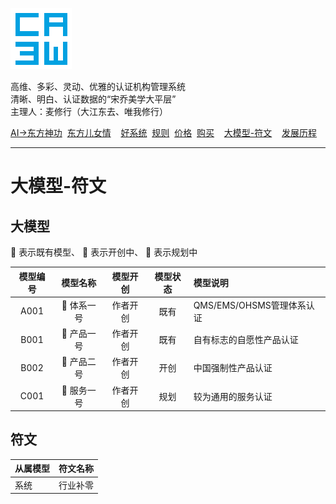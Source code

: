 ![](./root/static/ca3w.png "ca3w 认证机构管理系统")

高维、多彩、灵动、优雅的认证机构管理系统 <br/>
清晰、明白、认证数据的“宋乔美学大平层” <br/>
主理人：麦修行（大江东去、唯我修行）

[AI->东方神功][东方神功]&nbsp;&nbsp;[东方儿女情][]&nbsp;&nbsp;&nbsp;&nbsp;[好系统][]&nbsp;&nbsp;[规则][]&nbsp;&nbsp;[价格][]&nbsp;&nbsp;[购买][]&nbsp;&nbsp;&nbsp;&nbsp;[大模型-符文][]&nbsp;&nbsp;&nbsp;&nbsp;[发展历程][]

[东方神功]: https://github.com/ca3w/ai-dongfangshengong
[东方儿女情]: https://github.com/ca3w/dongfangernvqing/blob/main/root/BEST.md
[好系统]: https://github.com/ca3w/haoxitong
[规则]: https://github.com/ca3w/rule
[价格]: https://github.com/ca3w/pricing
[购买]: https://github.com/ca3w/howtobuy
[大模型-符文]: https://github.com/ca3w/largemodel-rune
[发展历程]: https://github.com/ca3w/development

***

# 大模型-符文

## 大模型

🍎 表示既有模型、 🍏 表示开创中、 🌱 表示规划中

模型编号  |模型名称       |模型开创  |模型状态  |模型说明
:--------:|:-------------:|:--------:|:--------:|:----------------------------
A001      |🍎 体系一号   |作者开创  |既有      |QMS/EMS/OHSMS管理体系认证
B001      |🍎 产品一号   |作者开创  |既有      |自有标志的自愿性产品认证
B002      |🍏 产品二号   |作者开创  |开创      |中国强制性产品认证
C001      |🌱 服务一号   |作者开创  |规划      |较为通用的服务认证

## 符文

从属模型  |符文名称
:---------|:-------------------
系统      |行业补零
